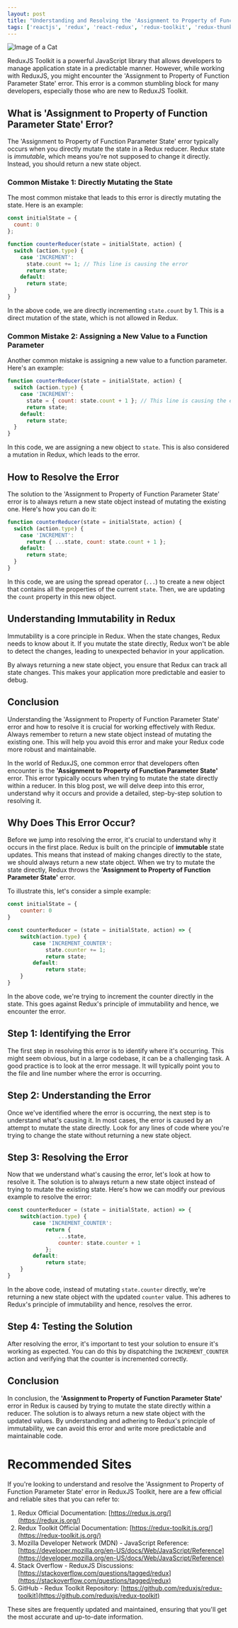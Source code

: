 ```yaml
---
layout: post
title: "Understanding and Resolving the 'Assignment to Property of Function Parameter State' Error in ReduxJS Toolkit"
tags: ['reactjs', 'redux', 'react-redux', 'redux-toolkit', 'redux-thunk']
---
```


![Image of a Cat](http://source.unsplash.com/1600x900/?cat)

ReduxJS Toolkit is a powerful JavaScript library that allows developers to manage application state in a predictable manner. However, while working with ReduxJS, you might encounter the 'Assignment to Property of Function Parameter State' error. This error is a common stumbling block for many developers, especially those who are new to ReduxJS Toolkit.

## **What is 'Assignment to Property of Function Parameter State' Error?**

The 'Assignment to Property of Function Parameter State' error typically occurs when you directly mutate the state in a Redux reducer. Redux state is *immutable*, which means you're not supposed to change it directly. Instead, you should return a new state object.

### **Common Mistake 1: Directly Mutating the State**

The most common mistake that leads to this error is directly mutating the state. Here is an example:

```javascript
const initialState = {
  count: 0
};

function counterReducer(state = initialState, action) {
  switch (action.type) {
    case 'INCREMENT':
      state.count += 1; // This line is causing the error
      return state;
    default:
      return state;
  }
}
```

In the above code, we are directly incrementing `state.count` by 1. This is a direct mutation of the state, which is not allowed in Redux.

### **Common Mistake 2: Assigning a New Value to a Function Parameter**

Another common mistake is assigning a new value to a function parameter. Here's an example:

```javascript
function counterReducer(state = initialState, action) {
  switch (action.type) {
    case 'INCREMENT':
      state = { count: state.count + 1 }; // This line is causing the error
      return state;
    default:
      return state;
  }
}
```

In this code, we are assigning a new object to `state`. This is also considered a mutation in Redux, which leads to the error.

## **How to Resolve the Error**

The solution to the 'Assignment to Property of Function Parameter State' error is to always return a new state object instead of mutating the existing one. Here's how you can do it:

```javascript
function counterReducer(state = initialState, action) {
  switch (action.type) {
    case 'INCREMENT':
      return { ...state, count: state.count + 1 };
    default:
      return state;
  }
}
```

In this code, we are using the spread operator (`...`) to create a new object that contains all the properties of the current `state`. Then, we are updating the `count` property in this new object.

## **Understanding Immutability in Redux**

Immutability is a core principle in Redux. When the state changes, Redux needs to know about it. If you mutate the state directly, Redux won't be able to detect the changes, leading to unexpected behavior in your application.

By always returning a new state object, you ensure that Redux can track all state changes. This makes your application more predictable and easier to debug.

## **Conclusion**

Understanding the 'Assignment to Property of Function Parameter State' error and how to resolve it is crucial for working effectively with Redux. Always remember to return a new state object instead of mutating the existing one. This will help you avoid this error and make your Redux code more robust and maintainable.

In the world of ReduxJS, one common error that developers often encounter is the **'Assignment to Property of Function Parameter State'** error. This error typically occurs when trying to mutate the state directly within a reducer. In this blog post, we will delve deep into this error, understand why it occurs and provide a detailed, step-by-step solution to resolving it.

## Why Does This Error Occur?

Before we jump into resolving the error, it's crucial to understand why it occurs in the first place. Redux is built on the principle of **immutable** state updates. This means that instead of making changes directly to the state, we should always return a new state object. When we try to mutate the state directly, Redux throws the **'Assignment to Property of Function Parameter State'** error.

To illustrate this, let's consider a simple example:

```javascript
const initialState = {
    counter: 0
}

const counterReducer = (state = initialState, action) => {
    switch(action.type) {
        case 'INCREMENT_COUNTER':
            state.counter += 1;
            return state;
        default:
            return state;
    }
}
```

In the above code, we're trying to increment the counter directly in the state. This goes against Redux's principle of immutability and hence, we encounter the error.

## Step 1: Identifying the Error

The first step in resolving this error is to identify where it's occurring. This might seem obvious, but in a large codebase, it can be a challenging task. A good practice is to look at the error message. It will typically point you to the file and line number where the error is occurring.

## Step 2: Understanding the Error

Once we've identified where the error is occurring, the next step is to understand what's causing it. In most cases, the error is caused by an attempt to mutate the state directly. Look for any lines of code where you're trying to change the state without returning a new state object.

## Step 3: Resolving the Error

Now that we understand what's causing the error, let's look at how to resolve it. The solution is to always return a new state object instead of trying to mutate the existing state. Here's how we can modify our previous example to resolve the error:

```javascript
const counterReducer = (state = initialState, action) => {
    switch(action.type) {
        case 'INCREMENT_COUNTER':
            return {
                ...state,
                counter: state.counter + 1
            };
        default:
            return state;
    }
}
```

In the above code, instead of mutating `state.counter` directly, we're returning a new state object with the updated `counter` value. This adheres to Redux's principle of immutability and hence, resolves the error.

## Step 4: Testing the Solution

After resolving the error, it's important to test your solution to ensure it's working as expected. You can do this by dispatching the `INCREMENT_COUNTER` action and verifying that the counter is incremented correctly.

## Conclusion

In conclusion, the **'Assignment to Property of Function Parameter State'** error in Redux is caused by trying to mutate the state directly within a reducer. The solution is to always return a new state object with the updated values. By understanding and adhering to Redux's principle of immutability, we can avoid this error and write more predictable and maintainable code.
# Recommended Sites

If you're looking to understand and resolve the 'Assignment to Property of Function Parameter State' error in ReduxJS Toolkit, here are a few official and reliable sites that you can refer to:

1. Redux Official Documentation: [https://redux.js.org/](https://redux.js.org/)
2. Redux Toolkit Official Documentation: [https://redux-toolkit.js.org/](https://redux-toolkit.js.org/)
3. Mozilla Developer Network (MDN) - JavaScript Reference: [https://developer.mozilla.org/en-US/docs/Web/JavaScript/Reference](https://developer.mozilla.org/en-US/docs/Web/JavaScript/Reference)
4. Stack Overflow - ReduxJS Discussions: [https://stackoverflow.com/questions/tagged/redux](https://stackoverflow.com/questions/tagged/redux)
5. GitHub - Redux Toolkit Repository: [https://github.com/reduxjs/redux-toolkit](https://github.com/reduxjs/redux-toolkit)

These sites are frequently updated and maintained, ensuring that you'll get the most accurate and up-to-date information.